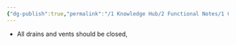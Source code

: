 ```yaml
---
{"dg-publish":true,"permalink":"/1 Knowledge Hub/2 Functional Notes/1 Career Notes/3 TSTPS Kaniha Technical Notes/2 Main TG and Auxillaries/RH vacuum pulling/","noteIcon":""}
---
```


- All drains and vents should be closed,